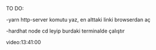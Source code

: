 TO DO:

-yarn http-server komutu yaz, en alttaki linki browserdan aç

-hardhat node cd leyip burdaki terminalde çalıştır

video:13:41:00